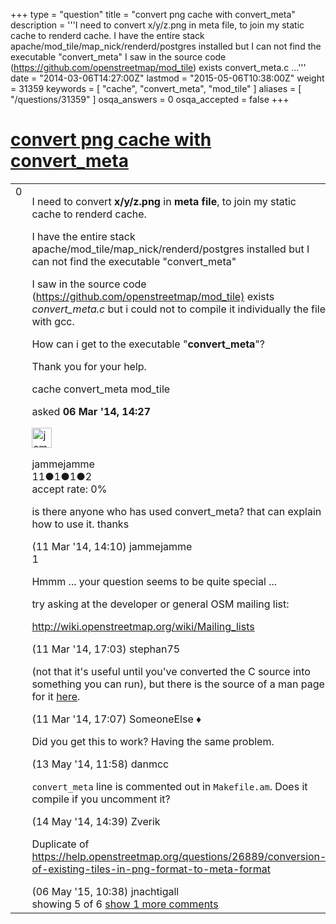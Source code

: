 +++
type = "question"
title = "convert png cache with convert_meta"
description = '''I need to convert x/y/z.png in meta file, to join my static cache to renderd cache. I have the entire stack apache/mod_tile/map_nick/renderd/postgres installed but I can not find the executable &quot;convert_meta&quot; I saw in the source code (https://github.com/openstreetmap/mod_tile) exists convert_meta.c ...'''
date = "2014-03-06T14:27:00Z"
lastmod = "2015-05-06T10:38:00Z"
weight = 31359
keywords = [ "cache", "convert_meta", "mod_tile" ]
aliases = [ "/questions/31359" ]
osqa_answers = 0
osqa_accepted = false
+++

<div class="headNormal">

# [convert png cache with convert_meta](/questions/31359/convert-png-cache-with-convert_meta)

</div>

<div id="main-body">

<div id="askform">

<table id="question-table" style="width:100%;">
<colgroup>
<col style="width: 50%" />
<col style="width: 50%" />
</colgroup>
<tbody>
<tr>
<td style="width: 30px; vertical-align: top"><div class="vote-buttons">
<span id="post-31359-upvote" class="ajax-command post-vote up" rel="nofollow" title="I like this post (click again to cancel)"> </span>
<div id="post-31359-score" class="post-score" title="current number of votes">
0
</div>
<span id="post-31359-downvote" class="ajax-command post-vote down" rel="nofollow" title="I dont like this post (click again to cancel)"> </span> <span id="favorite-mark" class="ajax-command favorite-mark" rel="nofollow" title="mark/unmark this question as favorite (click again to cancel)"> </span>
<div id="favorite-count" class="favorite-count">
&#10;</div>
</div></td>
<td><div id="item-right">
<div class="question-body">
<p>I need to convert <strong>x/y/z.png</strong> in <strong>meta file</strong>, to join my static cache to renderd cache.</p>
<p>I have the entire stack apache/mod_tile/map_nick/renderd/postgres installed but I can not find the executable "convert_meta"</p>
<p>I saw in the source code (<a href="https://github.com/openstreetmap/mod_tile)">https://github.com/openstreetmap/mod_tile)</a> exists <em>convert_meta.c</em> but i could not to compile it individually the file with gcc.</p>
<p>How can i get to the executable "<strong>convert_meta</strong>"?</p>
<p>Thank you for your help.</p>
</div>
<div id="question-tags" class="tags-container tags">
<span class="post-tag tag-link-cache" rel="tag" title="see questions tagged &#39;cache&#39;">cache</span> <span class="post-tag tag-link-convert_meta" rel="tag" title="see questions tagged &#39;convert_meta&#39;">convert_meta</span> <span class="post-tag tag-link-mod_tile" rel="tag" title="see questions tagged &#39;mod_tile&#39;">mod_tile</span>
</div>
<div id="question-controls" class="post-controls">
&#10;</div>
<div class="post-update-info-container">
<div class="post-update-info post-update-info-user">
<p>asked <strong>06 Mar '14, 14:27</strong></p>
<img src="https://secure.gravatar.com/avatar/c9cecfd90df7f99aa76cdab123b6d4db?s=32&amp;d=identicon&amp;r=g" class="gravatar" width="32" height="32" alt="jammejamme&#39;s gravatar image" />
<p><span>jammejamme</span><br />
<span class="score" title="11 reputation points">11</span><span title="1 badges"><span class="badge1">●</span><span class="badgecount">1</span></span><span title="1 badges"><span class="silver">●</span><span class="badgecount">1</span></span><span title="2 badges"><span class="bronze">●</span><span class="badgecount">2</span></span><br />
<span class="accept_rate" title="Rate of the user&#39;s accepted answers">accept rate:</span> <span title="jammejamme has no accepted answers">0%</span></p>
</div>
</div>
<div id="comments-container-31359" class="comments-container">
<span id="31447"></span>
<div id="comment-31447" class="comment">
<div id="post-31447-score" class="comment-score">
&#10;</div>
<div class="comment-text">
<p>is there anyone who has used convert_meta? that can explain how to use it. thanks</p>
</div>
<div id="comment-31447-info" class="comment-info">
<span class="comment-age">(11 Mar '14, 14:10)</span> <span class="comment-user userinfo">jammejamme</span>
</div>
</div>
<span id="31450"></span>
<div id="comment-31450" class="comment">
<div id="post-31450-score" class="comment-score">
1
</div>
<div class="comment-text">
<p>Hmmm ... your question seems to be quite special ...</p>
<p>try asking at the developer or general OSM mailing list:</p>
<p><a href="http://wiki.openstreetmap.org/wiki/Mailing_lists">http://wiki.openstreetmap.org/wiki/Mailing_lists</a></p>
</div>
<div id="comment-31450-info" class="comment-info">
<span class="comment-age">(11 Mar '14, 17:03)</span> <span class="comment-user userinfo">stephan75</span>
</div>
</div>
<span id="31451"></span>
<div id="comment-31451" class="comment">
<div id="post-31451-score" class="comment-score">
&#10;</div>
<div class="comment-text">
<p>(not that it's useful until you've converted the C source into something you can run), but there is the source of a man page for it <a href="https://github.com/openstreetmap/mod_tile/blob/master/docs/convert_meta.1">here</a>.</p>
</div>
<div id="comment-31451-info" class="comment-info">
<span class="comment-age">(11 Mar '14, 17:07)</span> <span class="comment-user userinfo">SomeoneElse ♦</span>
</div>
</div>
<span id="33134"></span>
<div id="comment-33134" class="comment">
<div id="post-33134-score" class="comment-score">
&#10;</div>
<div class="comment-text">
<p>Did you get this to work? Having the same problem.</p>
</div>
<div id="comment-33134-info" class="comment-info">
<span class="comment-age">(13 May '14, 11:58)</span> <span class="comment-user userinfo">danmcc</span>
</div>
</div>
<span id="33174"></span>
<div id="comment-33174" class="comment">
<div id="post-33174-score" class="comment-score">
&#10;</div>
<div class="comment-text">
<p><code>convert_meta</code> line is commented out in <code>Makefile.am</code>. Does it compile if you uncomment it?</p>
</div>
<div id="comment-33174-info" class="comment-info">
<span class="comment-age">(14 May '14, 14:39)</span> <span class="comment-user userinfo">Zverik</span>
</div>
</div>
<span id="42916"></span>
<div id="comment-42916" class="comment not_top_scorer">
<div id="post-42916-score" class="comment-score">
&#10;</div>
<div class="comment-text">
<p>Duplicate of <a href="https://help.openstreetmap.org/questions/26889/conversion-of-existing-tiles-in-png-format-to-meta-format">https://help.openstreetmap.org/questions/26889/conversion-of-existing-tiles-in-png-format-to-meta-format</a></p>
</div>
<div id="comment-42916-info" class="comment-info">
<span class="comment-age">(06 May '15, 10:38)</span> <span class="comment-user userinfo">jnachtigall</span>
</div>
</div>
</div>
<div id="comment-tools-31359" class="comment-tools">
<span class="comments-showing"> showing 5 of 6 </span> <a href="#" class="show-all-comments-link">show 1 more comments</a>
</div>
<div class="clear">
&#10;</div>
<div id="comment-31359-form-container" class="comment-form-container">
&#10;</div>
<div class="clear">
&#10;</div>
</div></td>
</tr>
</tbody>
</table>

</div>

</div>


